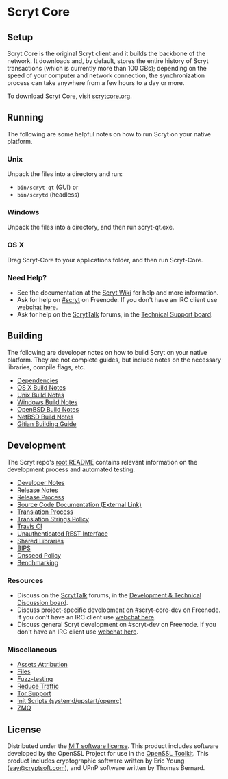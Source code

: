 Scryt Core
=============

Setup
---------------------
Scryt Core is the original Scryt client and it builds the backbone of the network. It downloads and, by default, stores the entire history of Scryt transactions (which is currently more than 100 GBs); depending on the speed of your computer and network connection, the synchronization process can take anywhere from a few hours to a day or more.

To download Scryt Core, visit [scrytcore.org](https://scrytcore.org/en/releases/).

Running
---------------------
The following are some helpful notes on how to run Scryt on your native platform.

### Unix

Unpack the files into a directory and run:

- `bin/scryt-qt` (GUI) or
- `bin/scrytd` (headless)

### Windows

Unpack the files into a directory, and then run scryt-qt.exe.

### OS X

Drag Scryt-Core to your applications folder, and then run Scryt-Core.

### Need Help?

* See the documentation at the [Scryt Wiki](https://en.scryt.it/wiki/Main_Page)
for help and more information.
* Ask for help on [#scryt](http://webchat.freenode.net?channels=scryt) on Freenode. If you don't have an IRC client use [webchat here](http://webchat.freenode.net?channels=scryt).
* Ask for help on the [ScrytTalk](https://scryttalk.org/) forums, in the [Technical Support board](https://scryttalk.org/index.php?board=4.0).

Building
---------------------
The following are developer notes on how to build Scryt on your native platform. They are not complete guides, but include notes on the necessary libraries, compile flags, etc.

- [Dependencies](dependencies.md)
- [OS X Build Notes](build-osx.md)
- [Unix Build Notes](build-unix.md)
- [Windows Build Notes](build-windows.md)
- [OpenBSD Build Notes](build-openbsd.md)
- [NetBSD Build Notes](build-netbsd.md)
- [Gitian Building Guide](gitian-building.md)

Development
---------------------
The Scryt repo's [root README](/README.md) contains relevant information on the development process and automated testing.

- [Developer Notes](developer-notes.md)
- [Release Notes](release-notes.md)
- [Release Process](release-process.md)
- [Source Code Documentation (External Link)](https://dev.visucore.com/scryt/doxygen/)
- [Translation Process](translation_process.md)
- [Translation Strings Policy](translation_strings_policy.md)
- [Travis CI](travis-ci.md)
- [Unauthenticated REST Interface](REST-interface.md)
- [Shared Libraries](shared-libraries.md)
- [BIPS](bips.md)
- [Dnsseed Policy](dnsseed-policy.md)
- [Benchmarking](benchmarking.md)

### Resources
* Discuss on the [ScrytTalk](https://scryttalk.org/) forums, in the [Development & Technical Discussion board](https://scryttalk.org/index.php?board=6.0).
* Discuss project-specific development on #scryt-core-dev on Freenode. If you don't have an IRC client use [webchat here](http://webchat.freenode.net/?channels=scryt-core-dev).
* Discuss general Scryt development on #scryt-dev on Freenode. If you don't have an IRC client use [webchat here](http://webchat.freenode.net/?channels=scryt-dev).

### Miscellaneous
- [Assets Attribution](assets-attribution.md)
- [Files](files.md)
- [Fuzz-testing](fuzzing.md)
- [Reduce Traffic](reduce-traffic.md)
- [Tor Support](tor.md)
- [Init Scripts (systemd/upstart/openrc)](init.md)
- [ZMQ](zmq.md)

License
---------------------
Distributed under the [MIT software license](/COPYING).
This product includes software developed by the OpenSSL Project for use in the [OpenSSL Toolkit](https://www.openssl.org/). This product includes
cryptographic software written by Eric Young ([eay@cryptsoft.com](mailto:eay@cryptsoft.com)), and UPnP software written by Thomas Bernard.
